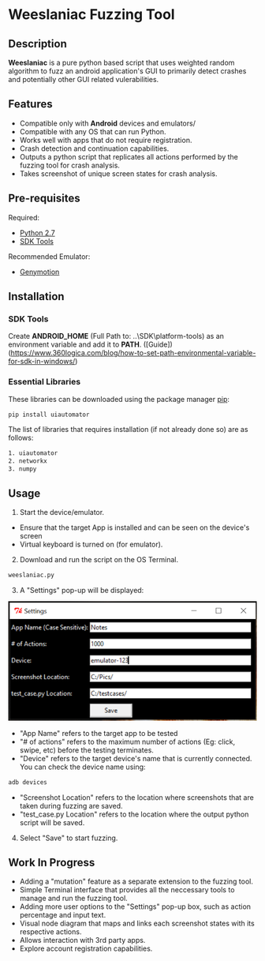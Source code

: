 # Weeslaniac Fuzzing Tool


## Description
**Weeslaniac** is a pure python based script that uses weighted random algorithm to fuzz an android application's GUI to primarily detect crashes and potentially other GUI related vulerabilities.


## Features

- Compatible only with **Android** devices and emulators/
- Compatible with any OS that can run Python.
- Works well with apps that do not require registration.
- Crash detection and continuation capabilities. 
- Outputs a python script that replicates all actions performed by the fuzzing tool for crash analysis.
- Takes screenshot of unique screen states for crash analysis.


## Pre-requisites

Required:
- [Python 2.7](https://www.python.org/downloads/release/python-2713/)
- [SDK Tools](https://developer.android.com/studio/)

Recommended Emulator:
- [Genymotion](https://www.genymotion.com/)


## Installation

### SDK Tools

Create **ANDROID_HOME** (Full Path to: ..\SDK\platform-tools) as an environment variable and add it to **PATH**.
([Guide])(https://www.360logica.com/blog/how-to-set-path-environmental-variable-for-sdk-in-windows/)



### Essential Libraries

These libraries can be downloaded using the package manager [pip](https://pip.pypa.io/en/stable/):

```bash
pip install uiautomator
```

The list of libraries that requires installation (if not already done so) are as follows:

```
1. uiautomator
2. networkx
3. numpy
```


## Usage

1. Start the device/emulator. 
- Ensure that the target App is installed and can be seen on the device's screen
- Virtual keyboard is turned on (for emulator).

2. Download and run the script on the OS Terminal.

```bash
weeslaniac.py
```

3. A "Settings" pop-up will be displayed:

![Screenshot](Settings.PNG)

- "App Name" refers to the target app to be tested
- "# of actions" refers to the maximum number of actions (Eg: click, swipe, etc) before the testing terminates.
- "Device" refers to the target device's name that is currently connected. You can check the device name using:
```bash
adb devices
```
- "Screenshot Location" refers to the location where screenshots that are taken during fuzzing are saved.
- "test_case.py Location" refers to the location where the output python script will be saved.

4. Select "Save" to start fuzzing.


## Work In Progress

- Adding a "mutation" feature as a separate extension to the fuzzing tool.
- Simple Terminal interface that provides all the neccessary tools to manage and run the fuzzing tool.
- Adding more user options to the "Settings" pop-up box, such as action percentage and input text.
- Visual node diagram that maps and links each screenshot states with its respective actions.
- Allows interaction with 3rd party apps.
- Explore account registration capabilities.

